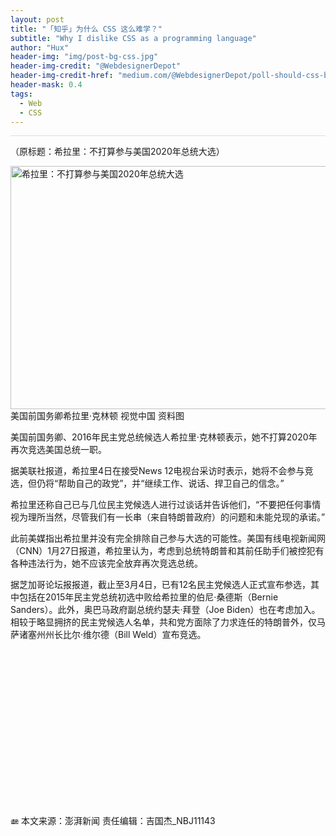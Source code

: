 ```yaml
---
layout: post
title: "「知乎」为什么 CSS 这么难学？"
subtitle: "Why I dislike CSS as a programming language"
author: "Hux"
header-img: "img/post-bg-css.jpg"
header-img-credit: "@WebdesignerDepot"
header-img-credit-href: "medium.com/@WebdesignerDepot/poll-should-css-become-more-like-a-programming-language-c74eb26a4270"
header-mask: 0.4
tags:
  - Web
  - CSS
---
```


<div class="post_text" id="endText" style="border-top:1px solid #ddd;">
                                <p class="otitle">
                    （原标题：希拉里：不打算参与美国2020年总统大选）
                </p>
                                <p class="f_center"><img alt="希拉里：不打算参与美国2020年总统大选" src="http://crawl.ws.126.net/6bf83443fbbcfa2109d2a49157dd02c2.jpg" width="600" height="389"><br><span style="text-align: justify;">美国前国务卿希拉里·克林顿 视觉中国 资料图</span></p><p>美国前国务卿、2016年民主党总统候选人希拉里·克林顿表示，她不打算2020年再次竞选美国总统一职。</p><p>据美联社报道，希拉里4日在接受News 12电视台采访时表示，她将不会参与竞选，但仍将“帮助自己的政党”，并“继续工作、说话、捍卫自己的信念。”</p><p>希拉里还称自己已与几位民主党候选人进行过谈话并告诉他们，“不要把任何事情视为理所当然，尽管我们有一长串（来自特朗普政府）的问题和未能兑现的承诺。”</p><p>此前美媒指出希拉里并没有完全排除自己参与大选的可能性。美国有线电视新闻网（CNN）1月27日报道，希拉里认为，考虑到总统特朗普和其前任助手们被控犯有各种违法行为，她不应该完全放弃再次竞选总统。</p><p>据芝加哥论坛报报道，截止至3月4日，已有12名民主党候选人正式宣布参选，其中包括在2015年民主党总统初选中败给希拉里的伯尼·桑德斯（Bernie Sanders）。此外，奥巴马政府副总统约瑟夫·拜登（Joe Biden）也在考虑加入。相较于略显拥挤的民主党候选人名单，共和党方面除了力求连任的特朗普外，仅马萨诸塞州州长比尔·维尔德（Bill Weld）宣布竞选。</p><p><!-- AD200x300_2 -->
</p><div class="gg200x300">
<div class="at_item right_ad_item" adtype="rightAd" requesturl="https://nex.163.com/q?app=7BE0FC82&amp;c=news&amp;l=133&amp;site=netease&amp;affiliate=news&amp;cat=article&amp;type=logo300x250&amp;location=12"><iframe width="300" height="250" frameborder="0" border="0" marginwidth="0" marginheight="0" scrolling="no"></iframe></div>
<a href="javascript:;" target="_self" class="ad_hover_href"></a>
</div><p><script>
          var newsFontSize = wwwstore.getItem("fontSize");
          if (newsFontSize!=null && newsFontSize!=""){
            $(".news_txt").addClass(newsFontSize).attr("data-size",newsFontSize);
            $("#"+newsFontSize).addClass("on").siblings().removeClass("on");
          }
          var play = function(divId, url , defImg, w, h){
            jwplayer(divId).setup({
              flashplayer: "//file.thepaper.cn/www/v3/js/jwplayer.flash.swf",
              file: url,
              image: defImg,
              width: w,
              height: h
            });
          }
          var playUrl = '',wrapperId='player_wrapper',$wrapper = $('#'+wrapperId);
          if(playUrl){play(wrapperId,playUrl,'',$wrapper.width(),$wrapper.height())}
				</script></p>
                <p></p>
                                                <div class="ep-source cDGray">
                    <span class="left"><a href="https://news.163.com/"><img src="http://static.ws.126.net/cnews/css13/img/end_news.png" alt="戴丽丽" width="13" height="12" class="icon"></a> 本文来源：澎湃新闻  </span>
                    <!--吉国杰_NBJ11143--><span class="ep-editor">责任编辑：吉国杰_NBJ11143</span>                </div>
                                								            </div>
